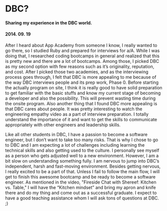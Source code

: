 

<!-- This template is in markdown, not html, so
  it will not render beautifully when you copy and
  paste it into your github.io site, but it will at
  least be published. Next week you'll be creating a
  blog template using HTML and CSS and you'll be able
  to copy and paste the blog posts from week 1 in there
  to make them pretty next week.

  For now, please replace the title, subtitle (if desired),
  and date with the text you would like. Markdown is pretty
  simple, so you can just feel free to type. =) -->


# DBC?
#### Sharing my experience in the DBC world.
#### 2014. 09. 19

After I heard about App Academy from someone I know, I really wanted to go there, so I studied Ruby and prepared for interviews for a/A. While I was doing that, I researched coding bootcamps in general and realized that this is pretty new and there are a lot of bootcamps. Among those, I picked DBC as my second option with few reasons such as it’s originality, reputation, and cost. After I picked those two academies, and as the interviewing process goes through, I felt that DBC is more appealing to me because of the way DBC interviews people and its prep work, Phase 0. Before starting the actually program on site, I think it is really good to have solid preparation to get familiar with the basic stuffs and know my current stage of becoming a developer and also the possibility. This will prevent wasting time during the onsite program. Also another thing that I found DBC more appealing is that DBC cares about people. It was pretty interesting to watch the engineering empathy video as a part of interview preparation. I totally understand the importance of it and want to get the skills to communicate appropriately with other engineers and leadership skills.

Like all other students in DBC, I have a passion to become a software engineer, but I don’t want to take too many risks. That is why I chose to go to DBC and I am expecting a lot of challenges including learning the technical skills and also getting used to the culture. I personally see myself as a person who gets adjusted well to a new environment.  However, I am a bit slow on understanding something fully. I am nervous to jump into DBC’s independent, harsh and fast-moving environment. Besides getting nervous, I really excited to be a part of that. Unless I fail to follow the main flow, I will get to finish this awesome bootcamp and be ready to become a software engineer.  As mentioned in the video,  "Fireside Chat with Shereef: Kitchen vs. Table," I will have the “Kitchen mindset” and bring my apron and knife there and do my thing and come out as a successful graduate.  I expect to have a good teaching assistance whom I will ask tons of questions at DBC. ;)
